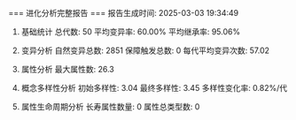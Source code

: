=== 进化分析完整报告 ===
报告生成时间: 2025-03-03 19:34:49

1. 基础统计
总代数: 50
平均变异率: 60.00%
平均继承率: 95.06%

2. 变异分析
自然变异总数: 2851
保障触发总数: 0
每代平均变异次数: 57.02

3. 属性分析
最大属性数: 26.3

4. 概念多样性分析
初始多样性: 3.04
最终多样性: 3.45
多样性变化率: 0.82%/代

5. 属性生命周期分析
长寿属性数量: 0
属性总类型数: 0